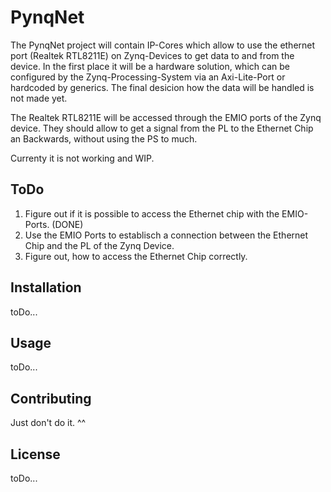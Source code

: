 # PynqNet

The PynqNet project will contain IP-Cores which allow to use the ethernet port (Realtek RTL8211E) on Zynq-Devices to get data to
and from the device. In the first place it will be a hardware solution, which can be configured by the Zynq-Processing-System via 
an Axi-Lite-Port or hardcoded by generics. The final desicion how the data will be handled is not made yet.

The Realtek RTL8211E will be accessed through the EMIO ports of the Zynq device. They should allow to get a signal from the PL to the 
Ethernet Chip an Backwards, without using the PS to much.  

Currenty it is not working and WIP.

## ToDo

1. Figure out if it is possible to access the Ethernet chip with the EMIO-Ports. (DONE)
2. Use the EMIO Ports to establisch a connection between the Ethernet Chip and the PL of the Zynq Device. 
3. Figure out, how to access the Ethernet Chip correctly.

## Installation

toDo...

## Usage

toDo...

## Contributing

Just don't do it. ^^

## License
toDo...
